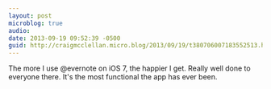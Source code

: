 ```yaml
---
layout: post
microblog: true
audio: 
date: 2013-09-19 09:52:39 -0500
guid: http://craigmcclellan.micro.blog/2013/09/19/t380706007183552513.html
---
```

The more I use @evernote on iOS 7, the happier I get. Really well done to everyone there. It's the most functional the app has ever been.

